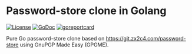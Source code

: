# Password-store clone in Golang

[![License](http://img.shields.io/badge/license-MIT-red.svg?style=flat)](https://github.com/konimarti/go-pass/blob/master/LICENSE)
[![GoDoc](https://godoc.org/github.com/konimarti/observer?status.svg)](https://godoc.org/github.com/konimarti/go-pass)
[![goreportcard](https://goreportcard.com/badge/github.com/konimarti/observer)](https://goreportcard.com/report/github.com/konimarti/go-pass)

Pure Go password-store clone based on https://git.zx2c4.com/password-store using GnuPGP Made Easy (GPGME).
